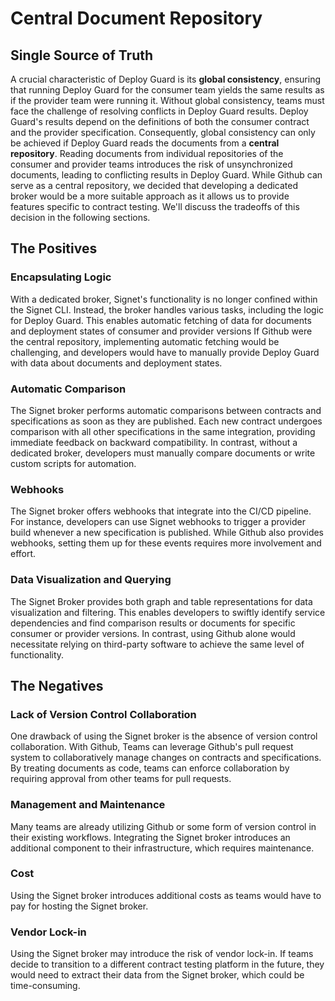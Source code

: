 # Central Document Repository

## Single Source of Truth

A crucial characteristic of Deploy Guard is its **global consistency**, ensuring that running Deploy Guard for the consumer team yields the same results as if the provider team were running it.
Without global consistency, teams must face the challenge of resolving conflicts in Deploy Guard results.
Deploy Guard's results depend on the definitions of both the consumer contract and the provider specification.
Consequently, global consistency can only be achieved if Deploy Guard reads the documents from a **central repository**.
Reading documents from individual repositories of the consumer and provider teams introduces the risk of unsynchronized documents, leading to conflicting results in Deploy Guard.
While Github can serve as a central repository, we decided that developing a dedicated broker would be a more suitable approach as it allows us to provide features specific to contract testing. We'll discuss the tradeoffs of this decision in the following sections.

## The Positives

### Encapsulating Logic

With a dedicated broker, Signet's functionality is no longer confined within the Signet CLI.
Instead, the broker handles various tasks, including the logic for Deploy Guard.
This enables automatic fetching of data for documents and deployment states of consumer and provider versions
If Github were the central repository, implementing automatic fetching would be challenging, and developers would have to manually provide Deploy Guard with data about documents and deployment states.

### Automatic Comparison

The Signet broker performs automatic comparisons between contracts and specifications as soon as they are published.
Each new contract undergoes comparison with all other specifications in the same integration, providing immediate feedback on backward compatibility.
In contrast, without a dedicated broker, developers must manually compare documents or write custom scripts for automation.

### Webhooks

The Signet broker offers webhooks that integrate into the CI/CD pipeline. For instance, developers can use Signet webhooks to trigger a provider build whenever a new specification is published.
While Github also provides webhooks, setting them up for these events requires more involvement and effort.

### Data Visualization and Querying

The Signet Broker provides both graph and table representations for data visualization and filtering.
This enables developers to swiftly identify service dependencies and find comparison results or documents for specific consumer or provider versions.
In contrast, using Github alone would necessitate relying on third-party software to achieve the same level of functionality.

## The Negatives

### Lack of Version Control Collaboration

One drawback of using the Signet broker is the absence of version control collaboration.
With Github, Teams can leverage Github's pull request system to collaboratively manage changes on contracts and specifications.
By treating documents as code, teams can enforce collaboration by requiring approval from other teams for pull requests.

### Management and Maintenance

Many teams are already utilizing Github or some form of version control in their existing workflows.
Integrating the Signet broker introduces an additional component to their infrastructure, which requires maintenance.

### Cost

Using the Signet broker introduces additional costs as teams would have to pay for hosting the Signet broker.

### Vendor Lock-in

Using the Signet broker may introduce the risk of vendor lock-in.
If teams decide to transition to a different contract testing platform in the future, they would need to extract their data from the Signet broker, which could be time-consuming.
